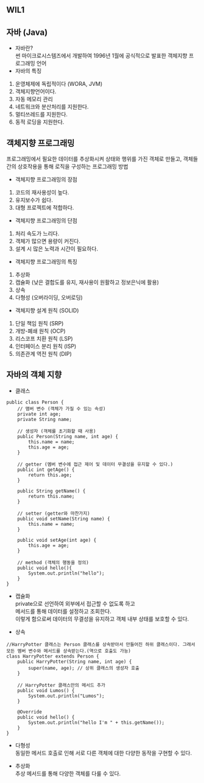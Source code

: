 ## WIL1
자바 (Java)
---
* 자바란?      
썬 마이크로시스템즈에서 개발하여 1996년 1월에 공식적으로 발표한 객체지향 프로그래밍 언어   
* 자바의 특징   
1. 운영체제에 독립적이다 (WORA, JVM)
2. 객체지향언어이다.
3. 자동 메모리 관리
4. 네트워크와 분산처리를 지원한다.
5. 멀티쓰레드를 지원한다.
6. 동적 로딩을 지원한다.

객체지향 프로그래밍   
---
프로그래밍에서 필요한 데이터를 추상화시켜 상태와 행위를 가진 객체로 만들고, 객체들간의 상호작용을 통해 로직을 구성하는 프로그래밍 방법   
* 객체지향 프로그래밍의 장점   
1. 코드의 재사용성이 높다.
2. 유지보수가 쉽다.
3. 대형 프로젝트에 적합하다.

* 객체지향 프로그래밍의 단점   
1. 처리 속도가 느리다.
2. 객체가 많으면 용량이 커진다.
3. 설계 시 많은 노력과 시간이 필요하다.

* 객체지향 프로그래밍의 특징   
1. 추상화
2. 캡슐화 (낮은 결합도를 유지, 재사용이 원활하고 정보은닉에 활용)
3. 상속
4. 다형성 (오버라이딩, 오버로딩)

* 객체지향 설계 원칙 (SOLID)   
1. 단일 책임 원칙 (SRP)
2. 개방-폐쇄 원칙 (OCP)
3. 리스코프 치환 원칙 (LSP)
4. 인터페이스 분리 원칙 (ISP)
5. 의존관계 역전 원칙 (DIP)

자바의 객체 지향 
---
* 클래스   
```
public class Person {
    // 맴버 변수 (객체가 가질 수 있는 속성)
    private int age;
    private String name;

    // 생성자 (객체를 초기화할 때 사용)
    public Person(String name, int age) {
        this.name = name;
        this.age = age;
    }

    // getter (멤버 변수에 접근 제어 및 데이터 무결성을 유지할 수 있다.)
    public int getAge() {
        return this.age;
    }

    public String getName() {
        return this.name;
    }

    // setter (getter와 마찬가지)
    public void setName(String name) {
        this.name = name;
    }

    public void setAge(int age) {
        this.age = age;
    }

    // method (객체의 행동을 정의)
    public void hello(){
        System.out.println("hello");
    }
}
```
* 캡슐화   
private으로 선언하여 외부에서 접근할 수 없도록 하고   
메서드를 통해 데이터를 설정하고 조회한다.   
이렇게 함으로써 데이터의 무결성을 유지하고 객체 내부 상태를 보호할 수 있다.

* 상속   
```
//HarryPotter 클래스는 Person 클래스를 상속받아서 만들어진 하위 클래스이다. 그래서 모든 멤버 변수와 메서드를 상속받는다.(역으로 호출도 가능)
class HarryPotter extends Person { 
    public HarryPotter(String name, int age) {
        super(name, age); // 상위 클래스의 생성자 호출
    }

    // HarryPotter 클래스만의 메서드 추가
    public void Lumos() {
        System.out.println("Lumos");
    }

    @Override
    public void hello() {
        System.out.println("hello I'm " + this.getName());
    }
}
```
* 다형성   
동일한 메서드 호출로 인해 서로 다른 객체에 대한 다양한 동작을 구현할 수 있다.

* 추상화   
추상 메서드를 통해 다양한 객체를 다룰 수 있다.